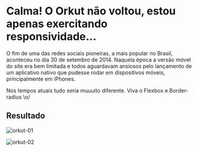 ﻿# Calma! O Orkut não voltou, estou apenas exercitando responsividade...

O fim de uma das redes sociais pioneiras, a mais popular no Brasil, aconteceu no dia 30 de setembro de 2014.  Naquela época a versão móvel do site era bem limitada e todos aguardavam ansiosos pelo lançamento de um aplicativo nativo que pudesse rodar em dispositivos móveis, principalmente em iPhones.

Nos tempos atuais tudo seria muuuito diferente.  Viva o Flexbox e Border-radius \o/ 

## Resultado
![orkut-01](https://github.com/LinusWeb/html-css-orkut/assets/20049294/5bd4f4d2-0889-4545-ba9b-5404612020f2)

![orkut-02](https://github.com/LinusWeb/html-css-orkut/assets/20049294/747bd710-36b9-4cb4-81ce-b36f887ae54d)
